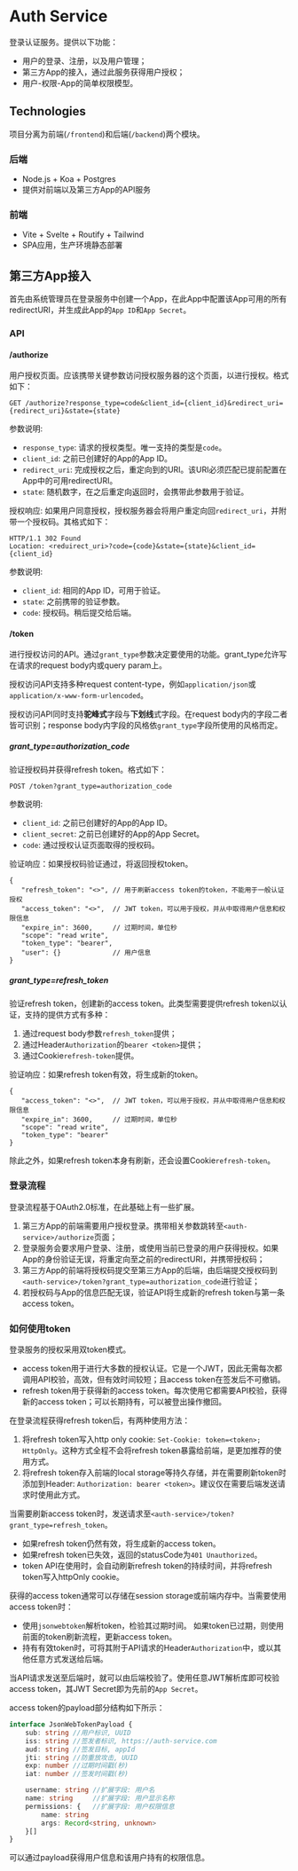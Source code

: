 # Auth Service

登录认证服务。提供以下功能：

* 用户的登录、注册，以及用户管理；
* 第三方App的接入，通过此服务获得用户授权；
* 用户-权限-App的简单权限模型。

## Technologies

项目分离为前端(`/frontend`)和后端(`/backend`)两个模块。

### 后端

* Node.js + Koa + Postgres
* 提供对前端以及第三方App的API服务

### 前端

* Vite + Svelte + Routify + Tailwind
* SPA应用，生产环境静态部署

## 第三方App接入

首先由系统管理员在登录服务中创建一个App，在此App中配置该App可用的所有redirectURI，并生成此App的`App ID`和`App Secret`。

### API

#### /authorize

用户授权页面。应该携带关键参数访问授权服务器的这个页面，以进行授权。格式如下：
```
GET /authorize?response_type=code&client_id={client_id}&redirect_uri={redirect_uri}&state={state}
```
参数说明:
- `response_type`: 请求的授权类型。唯一支持的类型是`code`。
- `client_id`: 之前已创建好的App的App ID。
- `redirect_uri`: 完成授权之后，重定向到的URI。该URI必须匹配已提前配置在App中的可用redirectURI。
- `state`: 随机数字，在之后重定向返回时，会携带此参数用于验证。

授权响应: 如果用户同意授权，授权服务器会将用户重定向回`redirect_uri`，并附带一个授权码。其格式如下：
```
HTTP/1.1 302 Found
Location: <reduirect_uri>?code={code}&state={state}&client_id={client_id}
```
参数说明:
- `client_id`: 相同的App ID，可用于验证。
- `state`: 之前携带的验证参数。
- `code`: 授权码。稍后提交给后端。

#### /token

进行授权访问的API。通过`grant_type`参数决定要使用的功能。grant_type允许写在请求的request body内或query param上。

授权访问API支持多种request content-type，例如`application/json`或`application/x-www-form-urlencoded`。

授权访问API同时支持**驼峰式**字段与**下划线**式字段。在request body内的字段二者皆可识别；response body内字段的风格依`grant_type`字段所使用的风格而定。

##### grant_type=authorization_code

验证授权码并获得refresh token。格式如下：
```
POST /token?grant_type=authorization_code
```
参数说明:
- `client_id`: 之前已创建好的App的App ID。
- `client_secret`: 之前已创建好的App的App Secret。
- `code`: 通过授权认证页面取得的授权码。

验证响应：如果授权码验证通过，将返回授权token。
```json5
{
   "refresh_token": "<>", // 用于刷新access token的token，不能用于一般认证授权
   "access_token": "<>",  // JWT token，可以用于授权，并从中取得用户信息和权限信息
   "expire_in": 3600,     // 过期时间，单位秒
   "scope": "read write",
   "token_type": "bearer",
   "user": {}             // 用户信息
}
```

##### grant_type=refresh_token

验证refresh token，创建新的access token。此类型需要提供refresh token以认证，支持的提供方式有多种：
1. 通过request body参数`refresh_token`提供；
2. 通过Header`Authorization`的`bearer <token>`提供；
3. 通过Cookie`refresh-token`提供。

验证响应：如果refresh token有效，将生成新的token。
```json5
{
   "access_token": "<>",  // JWT token，可以用于授权，并从中取得用户信息和权限信息
   "expire_in": 3600,     // 过期时间，单位秒
   "scope": "read write",
   "token_type": "bearer"
}
```
除此之外，如果refresh token本身有刷新，还会设置Cookie`refresh-token`。

### 登录流程

登录流程基于OAuth2.0标准，在此基础上有一些扩展。

1. 第三方App的前端需要用户授权登录。携带相关参数跳转至`<auth-service>/authorize`页面；
2. 登录服务会要求用户登录、注册，或使用当前已登录的用户获得授权。如果App的身份验证无误，将重定向至之前的redirectURI，并携带授权码；
3. 第三方App的前端将授权码提交至第三方App的后端，由后端提交授权码到`<auth-service>/token?grant_type=authorization_code`进行验证；
4. 若授权码与App的信息匹配无误，验证API将生成新的refresh token与第一条access token。

### 如何使用token

登录服务的授权采用双token模式。

* access token用于进行大多数的授权认证。它是一个JWT，因此无需每次都调用API校验，高效，但有效时间较短；且access token在签发后不可撤销。
* refresh token用于获得新的access token。每次使用它都需要API校验，获得新的access token；可以长期持有，可以被登出操作撤回。

在登录流程获得refresh token后，有两种使用方法：
1. 将refresh token写入http only cookie: `Set-Cookie: token=<token>; HttpOnly`。这种方式全程不会将refresh token暴露给前端，是更加推荐的使用方式。
2. 将refresh token存入前端的local storage等持久存储，并在需要刷新token时添加到Header: `Authorization: bearer <token>`。建议仅在需要后端发送请求时使用此方式。

当需要刷新access token时，发送请求至`<auth-service>/token?grant_type=refresh_token`。
- 如果refresh token仍然有效，将生成新的access token。
- 如果refresh token已失效，返回的statusCode为`401 Unauthorized`。
- token API在使用时，会自动刷新refresh token的持续时间，并将refresh token写入httpOnly cookie。

获得的access token通常可以存储在session storage或前端内存中。当需要使用access token时：
- 使用`jsonwebtoken`解析token，检验其过期时间。 如果token已过期，则使用前面的token刷新流程，更新access token。
- 持有有效token时，可将其附于API请求的Header`Authorization`中，或以其他任意方式发送给后端。

当API请求发送至后端时，就可以由后端校验了。使用任意JWT解析库即可校验access token，其JWT Secret即为先前的`App Secret`。

access token的payload部分结构如下所示：
```typescript
interface JsonWebTokenPayload {
    sub: string //用户标识, UUID
    iss: string //签发者标识, https://auth-service.com
    aud: string //签发目标, appId
    jti: string //防重放攻击, UUID
    exp: number //过期时间戳(秒)
    iat: number //签发时间戳(秒)

    username: string //扩展字段: 用户名
    name: string     //扩展字段: 用户显示名称
    permissions: {   //扩展字段: 用户权限信息
        name: string
        args: Record<string, unknown>
    }[]
}
```
可以通过payload获得用户信息和该用户持有的权限信息。

